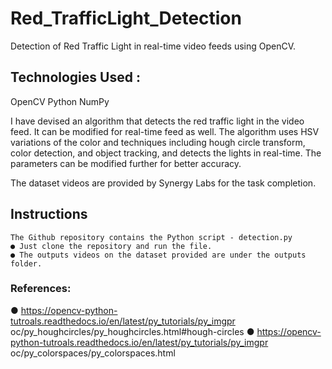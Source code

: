 # Red_TrafficLight_Detection
Detection of Red Traffic Light in real-time video feeds using OpenCV.

## Technologies Used :
OpenCV
Python 
NumPy

I have devised an algorithm that detects the red traffic light in the video feed. It can be modified for real-time feed as well. The algorithm uses HSV variations of the color and techniques including hough circle transform, color detection, and object tracking, and detects the lights in real-time.
The parameters can be modified further for better accuracy.

The dataset videos are provided by Synergy Labs for the task completion.
## Instructions
```
The Github repository contains the Python script - ​detection.py
● Just clone the repository and run the file.
● The outputs videos on the dataset provided are under the​ outputs folder.
```

### References:
● https://opencv-python-tutroals.readthedocs.io/en/latest/py_tutorials/py_imgpr oc/py_houghcircles/py_houghcircles.html#hough-circles
● https://opencv-python-tutroals.readthedocs.io/en/latest/py_tutorials/py_imgpr oc/py_colorspaces/py_colorspaces.html
